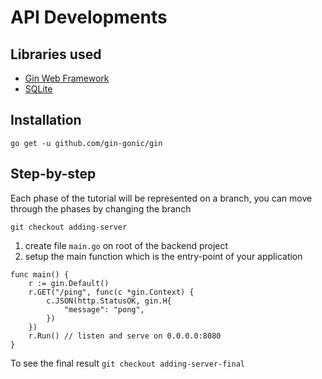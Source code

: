 # API Developments

## Libraries used
- [Gin Web Framework](https://github.com/gin-gonic)
- [SQLite](https://github.com/glebarez/sqlite)

## Installation

`go get -u github.com/gin-gonic/gin`

## Step-by-step

Each phase of the tutorial will be represented on a branch, you can move through the phases by changing the branch

`git checkout adding-server`

1. create file `main.go` on root of the backend project
2. setup the main function which is the entry-point of your application

```
func main() {
	r := gin.Default()
	r.GET("/ping", func(c *gin.Context) {
		c.JSON(http.StatusOK, gin.H{
			"message": "pong",
		})
	})
	r.Run() // listen and serve on 0.0.0.0:8080
}
```

To see the final result `git checkout adding-server-final`